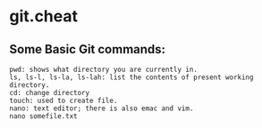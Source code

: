 # git.cheat
## Some Basic Git commands:
```
pwd: shows what directory you are currently in.
ls, ls-l, ls-la, ls-lah: list the contents of present working directory.
cd: change directory
touch: used to create file.
nano: text editor; there is also emac and vim.
nano somefile.txt




